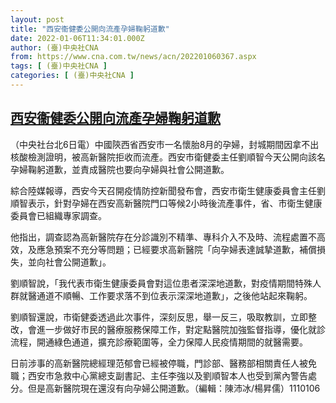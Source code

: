 ```yaml
---
layout: post
title: "西安衞健委公開向流產孕婦鞠躬道歉"
date: 2022-01-06T11:34:01.000Z
author: (臺)中央社CNA
from: https://www.cna.com.tw/news/acn/202201060367.aspx
tags: [ (臺)中央社CNA ]
categories: [ (臺)中央社CNA ]
---
```

<!--1641468841000-->
[西安衞健委公開向流產孕婦鞠躬道歉](https://www.cna.com.tw/news/acn/202201060367.aspx)
------

<div>
<div></div><div><p>（中央社台北6日電）中國陝西省西安市一名懷胎8月的孕婦，封城期間因拿不出核酸檢測證明，被高新醫院拒收而流產。西安市衛健委主任劉順智今天公開向該名孕婦鞠躬道歉，並責成醫院也要向孕婦與社會公開道歉。</p><p>綜合陸媒報導，西安今天召開疫情防控新聞發布會，西安市衛生健康委員會主任劉順智表示，針對孕婦在西安高新醫院門口等候2小時後流產事件，省、市衛生健康委員會已組織專家調查。</p><p>他指出，調查認為高新醫院存在分診識別不精準、專科介入不及時、流程處置不高效，及應急預案不充分等問題；已經要求高新醫院「向孕婦表達誠摯道歉，補償損失，並向社會公開道歉」。</p><p>劉順智說，「我代表市衛生健康委員會對這位患者深深地道歉，對疫情期間特殊人群就醫通道不順暢、工作要求落不到位表示深深地道歉」，之後他站起來鞠躬。</p><p>劉順智還說，市衛健委透過此次事件，深刻反思，舉一反三，吸取教訓，立即整改，會進一步做好市民的醫療服務保障工作，對定點醫院加強監督指導，優化就診流程，開通綠色通道，擴充診療範圍等，全力保障人民疫情期間的就醫需要。</p><p>日前涉事的高新醫院總經理范郁會已經被停職，門診部、醫務部相關責任人被免職；西安市急救中心黨總支副書記、主任李強以及劉順智本人也受到黨內警告處分。但是高新醫院現在還沒有向孕婦公開道歉。（編輯：陳沛冰/楊昇儒）1110106</p></div>
</div>
